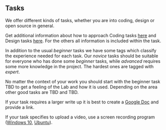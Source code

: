 ## Tasks

We offer different kinds of tasks, whether you are into coding, design or open source in general.

Get additional information about how to approach Coding tasks [here](./coding.md) and Design tasks [here](./design.md).
For the others all information is included within the task.

In addition to the usual *beginner* tasks we have some tags which classify the experience needed for each task.
Our *novice* tasks should be suitable for everyone who has done some *beginner* tasks, while *advanced* requires some more knowledge in the project.
The hardest ones are tagged with *expert*.

No matter the context of your work you should start with the beginner task TBD to get a feeling of the Lab and how it is used. Depending on the area other good tasks are TBD and TBD.

If your task requires a larger write up it is best to create a [Google Doc](https://www.google.com/docs/about/) and provide a link.

If your task specifies to upload a video, use a screen recording program ([Windows 10](https://betanews.com/2019/01/14/windows-10-screen-recorder-ultility/), [Ubuntu](https://www.omgubuntu.co.uk/2018/06/gnome-shell-screen-recorder-ubuntu)).
